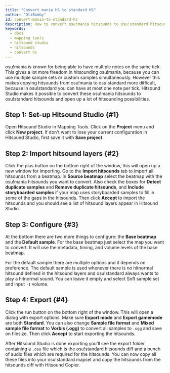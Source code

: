 ```yaml
---
title: "Convert mania HS to standard HS"
author: "OliBomby"
id: convert-mania-to-standard-hs
description: How to convert osu!mania hitsounds to osu!standard hitsounds with Hitsound Studio.
keywords:
  - docs
  - mapping tools
  - hitsound studio
  - hitsounds
  - convert hs
---
```


osu!mania is known for being able to have multiple notes on the same tick. This gives a lot more freedom in hitsounding osu!mania, because you can use multiple sample sets or custom samples simultaneously. However this makes copying hitsounds from osu!mania to osu!standard more difficult, because in osu!standard you can have at most one note per tick. Hitsound Studio makes it possible to convert these osu!mania hitsounds to osu!standard hitsounds and open up a lot of hitsounding possibilities.

## Step 1: Set-up Hitsound Studio {#1}

Open Hitsound Studio in Mapping Tools. Click on the **Project** menu and click **New project**. If don't want to lose your current configuration in Hitsound Studio, first save it with **Save project**.

## Step 2: Import hitsound layers {#2}

Click the plus button on the bottom right of the window, this will open up a new window for importing. Go to the **Import hitsounds** tab to import all hitsounds from a beatmap. In **Source beatmap** select the beatmap with the osu!mania hitsounds you want to convert. Also check the boxes for **Detect duplicate samples** and **Remove duplicate hitsounds**, and **Include storyboarded samples** if your map uses storyboarded samples to fill in some of the gaps in the hitsounds. Then click **Accept** to import the hitsounds and you should see a list of hitsound layers appear in Hitsound Studio.

## Step 3: Configure {#3}

At the bottom there are two more things to configure: the **Base beatmap** and the **Default sample**. For the base beatmap just select the map you want to convert. It will use the metadata, timing, and volume levels of the base beatmap.

For the default sample there are multiple options and it depends on preference. The default sample is used whenever there is no hitnormal hitsound defined in the hitsound layers and osu!standard always wants to play a hitnormal sound. You can leave it empty and select Soft sample set and input `-1` volume.

## Step 4: Export {#4}

Click the run button on the bottom right of the window. This will open a dialog with export options. Make sure **Export mode** and **Export gamemode** are both **Standard**. You can also change **Sample file format** and **Mixed sample file format** to **Vorbis (.ogg)** to convert all samples to `.ogg` and save on filesize. Then click **Accept** to start exporting the hitsounds.

After Hitsound Studio is done exporting you'll see the export folder containing a `.osu` file which is the osu!standard hitsounds diff and a bunch of audio files which are required for the hitsounds. You can now copy all these files into your osu!standard mapset and copy the hitsounds from the hitsounds diff with Hitsound Copier.

